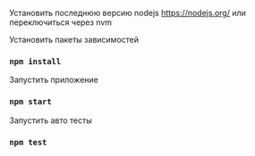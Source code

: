 Установить последнюю версию nodejs https://nodejs.org/ или переключиться через nvm

Установить пакеты зависимостей
### `npm install`

Запустить приложение 
### `npm start`

Запустить авто тесты
### `npm test`